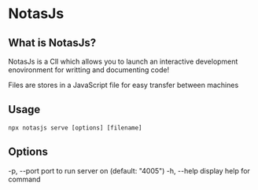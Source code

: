 # NotasJs

## What is NotasJs? 
NotasJs is a ClI which allows you to launch an interactive development enovironment for writting and documenting code!

Files are stores in a JavaScript file for easy transfer between machines

## Usage
`npx notasjs serve [options] [filename]`

## Options 
-p, --port <number>  port to run server on (default: "4005")
-h, --help           display help for command
